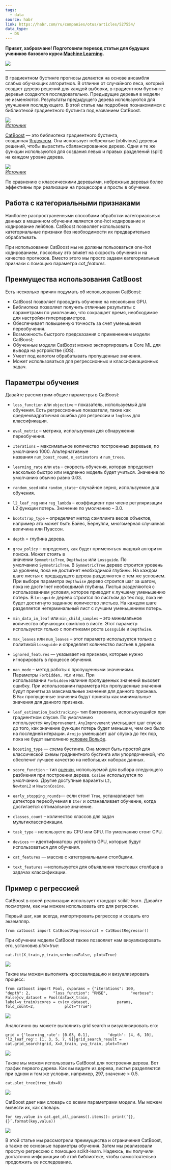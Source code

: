 ```yaml
---
tags:
  - data
source: habr
link: https://habr.com/ru/companies/otus/articles/527554/
data_type:
  - DS
---
```


**Привет, хабровчане! Подготовили перевод статьи для будущих учеников базового курса [Machine Learning](https://otus.pw/rHFL/).**  
  
![](https://habrastorage.org/r/w1560/webt/yz/l7/su/yzl7suvpy4vatkpztrqe9g1ux5g.png)  
  

---

  
В градиентном бустинге прогнозы делаются на основе ансамбля слабых обучающих алгоритмов. В отличие от случайного леса, который создает дерево решений для каждой выборки, в градиентном бустинге деревья создаются последовательно. Предыдущие деревья в модели не изменяются. Результаты предыдущего дерева используются для улучшения последующего. В этой статье мы подробнее познакомимся с библиотекой градиентного бустинга под названием CatBoost.  
  
![](https://habrastorage.org/r/w1560/webt/l0/4i/ov/l04iovbmunjefjlvo5il9gytpmg.png)  
_[Источник](https://catboost.ai/news/catboost-enables-fast-gradient-boosting-on-decision-trees-using-gpus)_  
  
[CatBoost](https://github.com/catboost) — это библиотека градиентного бустинга, созданная [Яндексом](https://yandex.com/company/). Она использует небрежные (oblivious) деревья решений, чтобы вырастить сбалансированное дерево. Одни и те же функции используются для создания левых и правых разделений (split) на каждом уровне дерева.  
  
![](https://habrastorage.org/r/w1560/webt/kq/km/g0/kqkmg0wv7fehzmkfckw3akrf5d4.png)  
_[Источник](https://catboost.ai/news/catboost-enables-fast-gradient-boosting-on-decision-trees-using-gpus)_  
  
По сравнению с классическими деревьями, небрежные деревья более эффективны при реализации на процессоре и просты в обучении.  
  

## Работа с категориальными признаками

  
Наиболее распространенными способами обработки категориальных данных в машинном обучении является one-hot кодирование и кодирование лейблов. CatBoost позволяет использовать категориальные признаки без необходимости их предварительно обрабатывать.  
  
При использовании CatBoost мы не должны пользоваться one-hot кодированием, поскольку это влияет на скорость обучения и на качество прогнозов. Вместо этого мы просто задаем категориальные признаки с помощью параметра _cat_features._  
  

## Преимущества использования CatBoost

  
Есть несколько причин подумать об использовании CatBoost:  
  

- CatBoost позволяет проводить обучение на нескольких GPU.
- Библиотека позволяет получить отличные результаты с параметрами по умолчанию, что сокращает время, необходимое для настройки гиперпараметров.
- Обеспечивает повышенную точность за счет уменьшения переобучения.
- Возможность быстрого предсказания с применением модели CatBoost;
- Обученные модели CatBoost можно экспортировать в Core ML для вывода на устройстве (iOS).
- Умеет под капотом обрабатывать пропущенные значения.
- Может использоваться для регрессионных и классификационных задач.

  

## Параметры обучения

  
Давайте рассмотрим общие параметры в CatBoost:  
  

- `loss_function` или `objective` – показатель, используемый для обучения. Есть регрессионные показатели, такие как среднеквадратичная ошибка для регрессии и `logloss` для классификации.
- `eval_metric` – метрика, используемая для обнаружения переобучения.
- `Iterations` – максимальное количество построенных деревьев, по умолчанию 1000. Альтернативные названия `num_boost_round`, `n_estimators` и `num_trees`.
- `learning_rate` или `eta` – скорость обучения, которая определяет насколько быстро или медленно модель будет учиться. Значение по умолчанию обычно равно 0.03.
- `random_seed` или `random_state`– случайное зерно, используемое для обучения.
- `l2_leaf_reg` или `reg_lambda` – коэффициент при члене регуляризации L2 функции потерь. Значение по умолчанию – 3.0.
- `bootstrap_type` – определяет метод сэмплинга весов объектов, например это может быть Байес, Бернулли, многомерная случайная величина или Пуассон.
- `depth` = глубина дерева.
- `grow_policy` – определяет, как будет применяться жадный алгоритм поиска. Может стоять в значении `SymmetricTree`, `Depthwise` или `Lossguide`. По умолчанию `SymmetricTree`. В `SymmetricTree` дерево строится уровень за уровнем, пока не достигнет необходимой глубины. На каждом шаге листья с предыдущего дерева разделяются с тем же условием. При выборе параметра `Depthwise` дерево строится шаг за шагом, пока не достигнет необходимой глубины. Листья разделяются с использованием условия, которое приводит к лучшему уменьшению потерь. В `Lossguide` дерево строится по листьям до тех пор, пока не будет достигнуто заданное количество листьев. На каждом шаге разделяется нетерминальный лист с лучшим уменьшением потерь.
- `min_data_in_leaf` или `min_child_samples` – это минимальное количество обучающих сэмплов в листе. Этот параметр используется только с политиками роста `Lossguide` и `Depthwise`.  
    
- `max_leaves` или `num_leaves` – этот параметр используется только с политикой `Lossguide` и определяет количество листьев в дереве.  
    
- `ignored_features` — указывает на признаки, которые нужно игнорировать в процессе обучения.
- `nan_mode` – метод работы с пропущенными значениями. Параметры `Forbidden, Min` и `Max`. При использовании `Forbidden` наличие пропущенных значений вызовет ошибку. При использовании параметра `Min` пропущенные значения будут приняты за максимальные значения для данного признака. В `Max` пропущенные значения будут приняты как минимальные значения для данного признака.  
    
- `leaf_estimation_backtracking`– тип бэктрекинга, использующийся при градиентном спуске. По умолчанию используется `AnyImprovement`. `AnyImprovement` уменьшает шаг спуска до того, как значение функции потерь будет меньшим, чем оно было на последней итерации. `Armijo` уменьшает шаг спуска до тех пор, пока не будет выполнено [условие Вольфе](https://en.wikipedia.org/wiki/Wolfe_conditions#Armijo_rule_and_curvature).
- `boosting_type` — схема бустинга. Она может быть простой для классической схемы градиентного бустинга или упорядоченной, что обеспечит лучшее качество на небольших наборах данных.
- `score_function` – тип [оценки](https://catboost.ai/docs/concepts/algorithm-score-functions.html), используемой для выбора следующего разбиения при построении дерева. `Cosine` используется по умолчанию. Другие доступные варианты `L2, NewtonL2` и `NewtonCosine`.  
    
- `early_stopping_rounds`— если стоит `True`, устанавливает тип детектора переобучения в `Iter` и останавливает обучение, когда достигается оптимальное значение.
- `classes_count` – количество классов для задач мультиклассификации.  
    
- `task_type` – используете вы CPU или GPU. По умолчанию стоит CPU.  
    
- `devices` — идентификаторы устройств GPU, которые будут использоваться для обучения.
- `cat_features` — массив с категориальными столбцами.
- `text_features` —используется для объявления текстовых столбцов в задачах классификации.

  

## Пример с регрессией

  
CatBoost в своей реализации использует стандарт scikit-learn. Давайте посмотрим, как мы можем использовать его для регрессии.  
  
Первый шаг, как всегда, импортировать регрессор и создать его экземпляр.  
  

```
from catboost import CatBoostRegressorcat = CatBoostRegressor()
```

  
При обучении модели CatBoost также позволяет нам визуализировать его, установив _plot=true_:  
  

```
cat.fit(X_train,y_train,verbose=False, plot=True)
```

  
![](https://habrastorage.org/r/w1560/webt/v_/xn/jq/v_xnjqamikbgmx03fsxv2ygh94g.png)  
  
Также мы можем выполнять кроссвалидацию и визуализировать процесс:  
  

```
from catboost import Pool, cvparams = {"iterations": 100,          "depth": 2,          "loss_function": "RMSE",          "verbose": False}cv_dataset = Pool(data=X_train,                  label=y_train)scores = cv(cv_dataset,            params,            fold_count=2,             plot="True")
```

  
![](https://habrastorage.org/r/w1560/webt/xj/u9/2s/xju92swgn2ugokaosuqeizevjx4.png)  
  
Аналогично вы можете выполнить grid search и визуализировать его:  
  

```
grid = {'learning_rate': [0.03, 0.1],        'depth': [4, 6, 10],        'l2_leaf_reg': [1, 3, 5, 7, 9]}grid_search_result = cat.grid_search(grid, X=X_train, y=y_train, plot=True)
```

  
![](https://habrastorage.org/r/w1560/webt/pz/ks/it/pzksitxmprtkao_xljqejpyrx9q.png)  
  
Также мы можем использовать CatBoost для построения дерева. Вот график первого дерева. Как вы видите из дерева, листья разделяются при одном и том же условии, например, 297, значение > 0.5.  
  

```
cat.plot_tree(tree_idx=0)
```

  
![](https://habrastorage.org/r/w1560/webt/f0/-g/_t/f0-g_tuqxwm1oacpqmdki-5xv5o.png)  
  
CatBoost дает нам словарь со всеми параметрами модели. Мы можем вывести их, как словарь.  
  

```
for key,value in cat.get_all_params().items(): print(‘{}, {}’.format(key,value))
```

  
![](https://habrastorage.org/r/w1560/webt/wg/u7/ei/wgu7eidujrpmdbyxfsgjkqgz244.png)  
  
В этой статье мы рассмотрели преимущества и ограничения CatBoost, а также ее основные параметры обучения. Затем мы реализовали простую регрессию с помощью scikit-learn. Надеюсь, вы получили достаточно информации об этой библиотеке, чтобы самостоятельно продолжить ее исследование.
